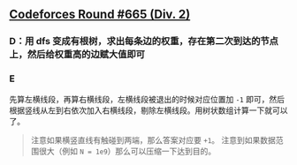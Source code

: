 ## [Codeforces Round #665 (Div. 2)](https://codeforces.com/contest/1401)


### D：用 dfs 变成有根树，求出每条边的权重，存在第二次到达的节点上，然后给权重高的边赋大值即可


### E

先算左横线段，再算右横线段，左横线段被退出的时候对应位置加 `-1` 即可，然后根据竖线从左到右依次加入右横线段，剔除左横线段。用树状数组计算一下就可以了。

> 注意如果横竖直线有触碰到两端，那么答案对应要 `+1`。
> 注意到如果数据范围很大（例如 `N = 1e9`）那么可以压缩一下达到目的。
